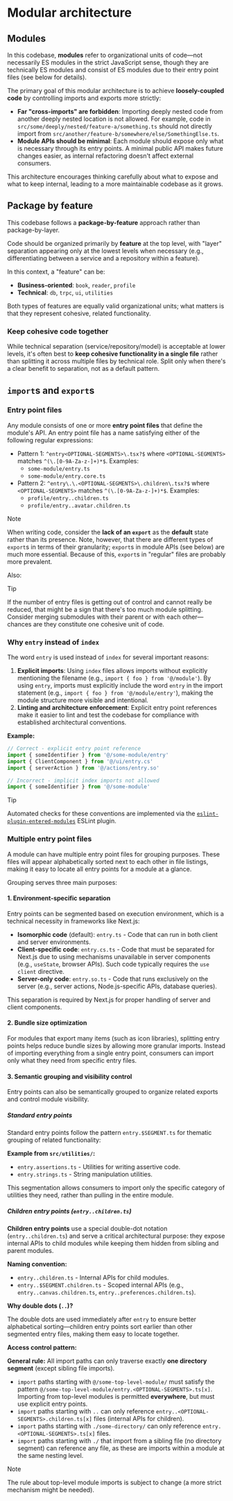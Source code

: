 # Modular architecture

## Modules

In this codebase, **modules** refer to organizational units of code—not necessarily ES modules in the strict JavaScript sense, though they are technically ES modules and consist of ES modules due to their entry point files (see below for details).

The primary goal of this modular architecture is to achieve **loosely-coupled code** by controlling imports and exports more strictly:

- **Far "cross-imports" are forbidden**: Importing deeply nested code from another deeply nested location is not allowed. For example, code in `src/some/deeply/nested/feature-a/something.ts` should not directly import from `src/another/feature-b/somewhere/else/SomethingElse.ts`.
- **Module APIs should be minimal**: Each module should expose only what is necessary through its entry points. A minimal public API makes future changes easier, as internal refactoring doesn't affect external consumers.

This architecture encourages thinking carefully about what to expose and what to keep internal, leading to a more maintainable codebase as it grows.

## Package by feature

This codebase follows a **package-by-feature** approach rather than package-by-layer.

Code should be organized primarily by **feature** at the top level, with "layer" separation appearing only at the lowest levels when necessary (e.g., differentiating between a service and a repository within a feature).

In this context, a "feature" can be:

- **Business-oriented**: `book`, `reader`, `profile`
- **Technical**: `db`, `trpc`, `ui`, `utilities`

Both types of features are equally valid organizational units; what matters is that they represent cohesive, related functionality.

### Keep cohesive code together

While technical separation (service/repository/model) is acceptable at lower levels, it's often best to **keep cohesive functionality in a single file** rather than splitting it across multiple files by technical role. Split only when there's a clear benefit to separation, not as a default pattern.

## `import`s and `export`s

### Entry point files

Any module consists of one or more **entry point files** that define the module's API. An entry point file has a name satisfying either of the following regular expressions:

- Pattern 1: `^entry<OPTIONAL-SEGMENTS>\.tsx?$` where `<OPTIONAL-SEGMENTS>` matches `^(\.[0-9A-Za-z-]+)*$`. Examples:
  - `some-module/entry.ts`
  - `some-module/entry.core.ts`
- Pattern 2: `^entry\.\.<OPTIONAL-SEGMENTS>\.children\.tsx?$` where `<OPTIONAL-SEGMENTS>` matches `^(\.[0-9A-Za-z-]+)*$`. Examples:
  - `profile/entry..children.ts`
  - `profile/entry..avatar.children.ts`

> [!NOTE]
> When writing code, consider the **lack of an `export`** as the **default** state rather than its presence. Note, however, that there are different types of `export`s in terms of their granularity; `export`s in module APIs (see below) are much more essential. Because of this, `export`s in "regular" files are probably more prevalent.

Also:

> [!TIP]
> If the number of entry files is getting out of control and cannot really be reduced, that might be a sign that there's too much module splitting. Consider merging submodules with their parent or with each other—chances are they constitute one cohesive unit of code.

### Why `entry` instead of `index`

The word `entry` is used instead of `index` for several important reasons:

1. **Explicit imports**: Using `index` files allows imports without explicitly mentioning the filename (e.g., `import { foo } from '@/module'`). By using `entry`, imports must explicitly include the word `entry` in the import statement (e.g., `import { foo } from '@/module/entry'`), making the module structure more visible and intentional.
2. **Linting and architecture enforcement**: Explicit entry point references make it easier to lint and test the codebase for compliance with established architectural conventions.

**Example:**

```typescript
// Correct - explicit entry point reference
import { someIdentifier } from '@/some-module/entry'
import { ClientComponent } from '@/ui/entry.cs'
import { serverAction } from '@/actions/entry.so'

// Incorrect - implicit index imports not allowed
import { someIdentifier } from '@/some-module'
```

> [!TIP]
> Automated checks for these conventions are implemented via the [`eslint-plugin-entered-modules`](https://www.npmjs.com/package/eslint-plugin-entered-modules) ESLint plugin.

### Multiple entry point files

A module can have multiple entry point files for grouping purposes. These files will appear alphabetically sorted next to each other in file listings, making it easy to locate all entry points for a module at a glance.

Grouping serves three main purposes:

#### 1. Environment-specific separation

Entry points can be segmented based on execution environment, which is a technical necessity in frameworks like Next.js:

- **Isomorphic code** (default): `entry.ts` - Code that can run in both client and server environments.
- **Client-specific code**: `entry.cs.ts` - Code that must be separated for Next.js due to using mechanisms unavailable in server components (e.g., `useState`, browser APIs). Such code typically requires the `use client` directive.
- **Server-only code**: `entry.so.ts` - Code that runs exclusively on the server (e.g., server actions, Node.js-specific APIs, database queries).

This separation is required by Next.js for proper handling of server and client components.

#### 2. Bundle size optimization

For modules that export many items (such as icon libraries), splitting entry points helps reduce bundle sizes by allowing more granular imports. Instead of importing everything from a single entry point, consumers can import only what they need from specific entry files.

#### 3. Semantic grouping and visibility control

Entry points can also be semantically grouped to organize related exports and control module visibility.

##### Standard entry points

Standard entry points follow the pattern `entry.$SEGMENT.ts` for thematic grouping of related functionality:

**Example from `src/utilities/`:**

- `entry.assertions.ts` - Utilities for writing assertive code.
- `entry.strings.ts` - String manipulation utilities.

This segmentation allows consumers to import only the specific category of utilities they need, rather than pulling in the entire module.

##### Children entry points (`entry..children.ts`)

**Children entry points** use a special double-dot notation (`entry..children.ts`) and serve a critical architectural purpose: they expose internal APIs to child modules while keeping them hidden from sibling and parent modules.

**Naming convention:**

- `entry..children.ts` - Internal APIs for child modules.
- `entry..$SEGMENT.children.ts` - Scoped internal APIs (e.g., `entry..canvas.children.ts`, `entry..preferences.children.ts`).

**Why double dots (`..`)?**

The double dots are used immediately after `entry` to ensure better alphabetical sorting—children entry points sort earlier than other segmented entry files, making them easy to locate together.

**Access control pattern:**

**General rule:** All import paths can only traverse exactly **one directory segment** (except sibling file imports).

- `import` paths starting with `@/some-top-level-module/` must satisfy the pattern `@/some-top-level-module/entry.<OPTIONAL-SEGMENTS>.ts[x]`. Importing from top-level modules is permitted **everywhere**, but must use explicit entry points.
- `import` paths starting with `..` can only reference `entry..<OPTIONAL-SEGMENTS>.children.ts[x]` files (internal APIs for children).
- `import` paths starting with `./some-directory/` can only reference `entry.<OPTIONAL-SEGMENTS>.ts[x]` files.
- `import` paths starting with `./` that import from a sibling file (no directory segment) can reference any file, as these are imports within a module at the same nesting level.

> [!NOTE]
> The rule about top-level module imports is subject to change (a more strict mechanism might be needed).
